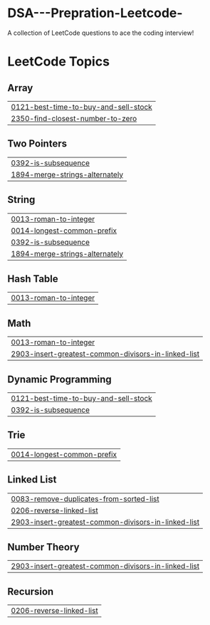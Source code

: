 # DSA---Prepration-Leetcode-
A collection of LeetCode questions to ace the coding interview! 

<!---LeetCode Topics Start-->
# LeetCode Topics
## Array
|  |
| ------- |
| [0121-best-time-to-buy-and-sell-stock](https://github.com/sujalsha/DSA---Prepration-Leetcode-/tree/master/0121-best-time-to-buy-and-sell-stock) |
| [2350-find-closest-number-to-zero](https://github.com/sujalsha/DSA---Prepration-Leetcode-/tree/master/2350-find-closest-number-to-zero) |
## Two Pointers
|  |
| ------- |
| [0392-is-subsequence](https://github.com/sujalsha/DSA---Prepration-Leetcode-/tree/master/0392-is-subsequence) |
| [1894-merge-strings-alternately](https://github.com/sujalsha/DSA---Prepration-Leetcode-/tree/master/1894-merge-strings-alternately) |
## String
|  |
| ------- |
| [0013-roman-to-integer](https://github.com/sujalsha/DSA---Prepration-Leetcode-/tree/master/0013-roman-to-integer) |
| [0014-longest-common-prefix](https://github.com/sujalsha/DSA---Prepration-Leetcode-/tree/master/0014-longest-common-prefix) |
| [0392-is-subsequence](https://github.com/sujalsha/DSA---Prepration-Leetcode-/tree/master/0392-is-subsequence) |
| [1894-merge-strings-alternately](https://github.com/sujalsha/DSA---Prepration-Leetcode-/tree/master/1894-merge-strings-alternately) |
## Hash Table
|  |
| ------- |
| [0013-roman-to-integer](https://github.com/sujalsha/DSA---Prepration-Leetcode-/tree/master/0013-roman-to-integer) |
## Math
|  |
| ------- |
| [0013-roman-to-integer](https://github.com/sujalsha/DSA---Prepration-Leetcode-/tree/master/0013-roman-to-integer) |
| [2903-insert-greatest-common-divisors-in-linked-list](https://github.com/sujalsha/DSA---Prepration-Leetcode-/tree/master/2903-insert-greatest-common-divisors-in-linked-list) |
## Dynamic Programming
|  |
| ------- |
| [0121-best-time-to-buy-and-sell-stock](https://github.com/sujalsha/DSA---Prepration-Leetcode-/tree/master/0121-best-time-to-buy-and-sell-stock) |
| [0392-is-subsequence](https://github.com/sujalsha/DSA---Prepration-Leetcode-/tree/master/0392-is-subsequence) |
## Trie
|  |
| ------- |
| [0014-longest-common-prefix](https://github.com/sujalsha/DSA---Prepration-Leetcode-/tree/master/0014-longest-common-prefix) |
## Linked List
|  |
| ------- |
| [0083-remove-duplicates-from-sorted-list](https://github.com/sujalsha/DSA---Prepration-Leetcode-/tree/master/0083-remove-duplicates-from-sorted-list) |
| [0206-reverse-linked-list](https://github.com/sujalsha/DSA---Prepration-Leetcode-/tree/master/0206-reverse-linked-list) |
| [2903-insert-greatest-common-divisors-in-linked-list](https://github.com/sujalsha/DSA---Prepration-Leetcode-/tree/master/2903-insert-greatest-common-divisors-in-linked-list) |
## Number Theory
|  |
| ------- |
| [2903-insert-greatest-common-divisors-in-linked-list](https://github.com/sujalsha/DSA---Prepration-Leetcode-/tree/master/2903-insert-greatest-common-divisors-in-linked-list) |
## Recursion
|  |
| ------- |
| [0206-reverse-linked-list](https://github.com/sujalsha/DSA---Prepration-Leetcode-/tree/master/0206-reverse-linked-list) |
<!---LeetCode Topics End-->

